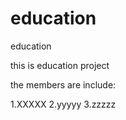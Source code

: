 # education
education

this is education project

the members are include:

1.XXXXX
2.yyyyy
3.zzzzz
